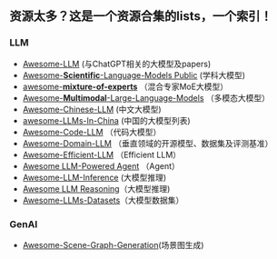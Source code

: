资源太多？这是一个资源合集的lists，一个**索引**！
---

### LLM
- [Awesome-LLM](https://github.com/Hannibal046/Awesome-LLM) (与ChatGPT相关的大模型及papers)
- [Awesome-**Scientific**-Language-Models
Public](https://github.com/yuzhimanhua/Awesome-Scientific-Language-Models) (学科大模型)
- [awesome-**mixture-of-experts**](https://github.com/XueFuzhao/awesome-mixture-of-experts) （混合专家MoE大模型）
- [Awesome-**Multimodal**-Large-Language-Models](https://github.com/BradyFU/Awesome-Multimodal-Large-Language-Models) （多模态大模型）
- [Awesome-Chinese-LLM](https://github.com/HqWu-HITCS/Awesome-Chinese-LLM) (中文大模型)
- [awesome-LLMs-In-China](https://github.com/wgwang/awesome-LLMs-In-China) (中国的大模型列表)
- [Awesome-Code-LLM](https://github.com/codefuse-ai/Awesome-Code-LLM) （代码大模型）
- [Awesome-Domain-LLM](https://github.com/luban-agi/Awesome-Domain-LLM) （垂直领域的开源模型、数据集及评测基准）
- [Awesome-Efficient-LLM](https://github.com/horseee/Awesome-Efficient-LLM) （Efficient LLM）
- [Awesome LLM-Powered Agent](https://github.com/hyp1231/awesome-llm-powered-agent) （Agent）
- [Awesome-LLM-Inference](https://github.com/DefTruth/Awesome-LLM-Inference) (大模型推理)
- [Awesome LLM Reasoning](https://github.com/atfortes/Awesome-LLM-Reasoning)（大模型推理)
- [Awesome-LLMs-Datasets](https://github.com/lmmlzn/Awesome-LLMs-Datasets)（大模型数据集）

### GenAI
- [Awesome-Scene-Graph-Generation](https://github.com/ChocoWu/Awesome-Scene-Graph-Generation)(场景图生成)
